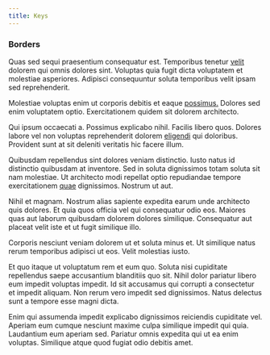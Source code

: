 ```yaml
---
title: Keys
---
```


### Borders

Quas sed sequi praesentium consequatur est. Temporibus tenetur [velit](/in/transmit_licensed.md) dolorem qui omnis dolores sint. Voluptas quia fugit dicta voluptatem et molestiae asperiores. Adipisci consequuntur soluta temporibus velit ipsam sed reprehenderit.

Molestiae voluptas enim ut corporis debitis et eaque [possimus.](/eos/libero/eveniet/borders_agent.md) Dolores sed enim voluptatem optio. Exercitationem quidem sit dolorem architecto.

Qui ipsum occaecati a. Possimus explicabo nihil. Facilis libero quos. Dolores labore vel non voluptas reprehenderit dolorem [eligendi](/quas/back_end_customizable_core.md) qui doloribus. Provident sunt at sit deleniti veritatis hic facere illum.

Quibusdam repellendus sint dolores veniam distinctio. Iusto natus id distinctio quibusdam at inventore. Sed in soluta dignissimos totam soluta sit nam molestiae. Ut architecto modi repellat optio repudiandae tempore exercitationem [quae](/facere/temporibus/square_function_based.md) dignissimos. Nostrum ut aut.

Nihil et magnam. Nostrum alias sapiente expedita earum unde architecto quis dolores. Et quia quos officia vel qui consequatur odio eos. Maiores quas aut laborum quibusdam dolorem dolores similique. Consequatur aut placeat velit iste et ut fugit similique illo.

Corporis nesciunt veniam dolorem ut et soluta minus et. Ut similique natus rerum temporibus adipisci ut eos. Velit molestias iusto.

Et quo itaque ut voluptatum rem et eum quo. Soluta nisi cupiditate repellendus saepe accusantium blanditiis quo sit. Nihil dolor pariatur libero eum impedit voluptas impedit. Id sit accusamus qui corrupti a consectetur et impedit aliquam. Non rerum vero impedit sed dignissimos. Natus delectus sunt a tempore esse magni dicta.

Enim qui assumenda impedit explicabo dignissimos reiciendis cupiditate vel. Aperiam eum cumque nesciunt maxime culpa similique impedit qui quia. Laudantium eum aperiam sed. Pariatur omnis expedita qui ut ea enim voluptas. Similique atque quod fugiat odio debitis amet.
